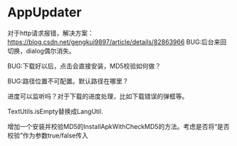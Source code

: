 # AppUpdater

对于http请求报错，解决方案：https://blog.csdn.net/gengkui9897/article/details/82863966
BUG:后台来回切换，dialog偶尔消失。

BUG:下载好以后，点击会直接安装，MD5校验如何做？

BUG:路径位置不可配置。默认路径在哪里？

进度可以监听吗？对于下载的进度处理，比如下载错误的弹框等。

TextUtils.isEmpty替换成LangUtil.

增加一个安装并校验MD5的InstallApkWithCheckMD5的方法。考虑是否将“是否校验”作为参数true/false传入


